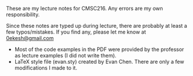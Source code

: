 These are my lecture notes for CMSC216. Any errors are my own responsibility.

Since these notes are typed up during lecture, there are probably at least a few typos/mistakes. If you find any, please let me know at 0ekesh@gmail.com


- Most of the code examples in the PDF were provided by the professor as lecture examples (I did not write them).
- LaTeX style file (evan.sty) created by Evan Chen. There are only a few modifications I made to it.
